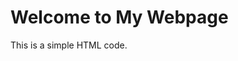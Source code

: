 <!DOCTYPE html>
<html>
<head>
    <title>Simple Webpage</title>
</head>
<body>
    <h1>Welcome to My Webpage</h1>
    <p>This is a simple HTML code.</p>
</body>
</html>
